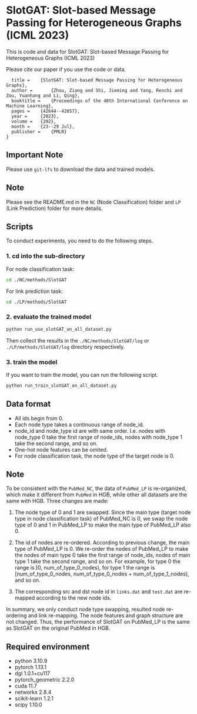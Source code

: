 
# SlotGAT: Slot-based Message Passing for Heterogeneous Graphs (ICML 2023)

This is code and data for SlotGAT: Slot-based Message Passing for Heterogeneous Graphs (ICML 2023)

Please cite our paper if you use the code or data.

```@InProceedings{pmlr-v202-zhou23j,
  title = 	 {SlotGAT: Slot-based Message Passing for Heterogeneous Graphs},
  author =       {Zhou, Ziang and Shi, Jieming and Yang, Renchi and Zou, Yuanhang and Li, Qing},
  booktitle = 	 {Proceedings of the 40th International Conference on Machine Learning},
  pages = 	 {42644--42657},
  year = 	 {2023},
  volume = 	 {202},
  month = 	 {23--29 Jul},
  publisher =    {PMLR}
}
```


## Important Note

Please use `git-lfs` to download the data and trained models. 

## Note

Please see the README.md in the `NC` (Node Classification) folder  and `LP` (Link Prediction) folder for more details. 

## Scripts

To conduct experiments, you need to do the following steps.

### 1. cd into the sub-directory

For node classification task:
```bash
cd ./NC/methods/SlotGAT
```

For link prediction task:
```bash
cd ./LP/methods/SlotGAT
```

### 2. evaluate the trained model

```bash
python run_use_slotGAT_on_all_dataset.py
```

Then collect the results in the `./NC/methods/SlotGAT/log` or `./LP/methods/SlotGAT/log` directory respectively.

### 3. train the model

If you want to train the model, you can run the following script.


```bash
python run_train_slotGAT_on_all_dataset.py  
```



## Data format

* All ids begin from 0.
* Each node type takes a continuous range of node_id.
* node_id and node_type id are with same order. I.e. nodes with node_type 0 take the first range of node_ids, nodes with node_type 1 take the second range, and so on.
* One-hot node features can be omited.
* For node classification task, the node type of the target node is 0.


## Note

To be consistent with the `PubMed_NC`, the data of `PubMed_LP` is re-organized, which make it different from `PubMed` in HGB, while other all datasets are the same with HGB. Three changes are made:

1. The node type of 0 and 1 are swapped. Since the main type (target node type in node classification task) of PubMed_NC is 0, we swap the node type of 0 and 1 in PubMed_LP to make the main type of PubMed_LP also 0.

2. The id of nodes are re-ordered. According to previous change, the main type of PubMed_LP is 0. We re-order the nodes of PubMed_LP to make the nodes of main type 0 take the first range of node_ids, nodes of main type 1 take the second range, and so on. For example, for type 0 the range is [0, num_of_type_0_nodes), for type 1 the range is [num_of_type_0_nodes, num_of_type_0_nodes + num_of_type_1_nodes), and so on.

3. The corresponding src and dst node id in `links.dat` and `test.dat` are re-mapped according to the new node ids. 

In summary, we only conduct node type swapping, resulted node re-ordering and link re-mapping. The node features and graph structure are not changed. Thus, the performance of SlotGAT on PubMed_LP is the same as SlotGAT on the original PubMed in HGB. 



## Required environment

* python 3.10.9
* pytorch 1.13.1
* dgl 1.0.1+cu117
* pytorch_geometric 2.2.0
* cuda 11.7
* networkx 2.8.4
* scikit-learn 1.2.1
* scipy 1.10.0




